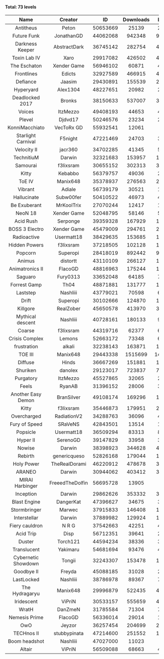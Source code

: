 #### Total: 73 levels

| Name | Creator | ID | Downloads | Likes |
|:---:|:---:|:---:|:---:|:---:|
| Antitheus | Peton | 50653669 | 25139 | 2570
| Future Funk | JonathanGD | 44062068 | 942348 | 98190
| Darkness Keeper | AbstractDark | 36745142 | 282754 | 44746
| Toxin Lab IV | Xaro | 29917082 | 426502 | 42372
| The Eschaton | Xender Game | 56946102 | 60871 | 4753
| Frontlines | Edicts | 32927589 | 466915 | 41074
| Defiance | Jaasim | 29430891 | 155539 | 22311
| Hyperyard | Alex1304 | 48227651 | 20982 | 2756
| Deadlocked 2017 | Bronks | 38150633 | 537007 | 32186
| Voices | ItzMezzo | 49408193 | 44653 | 4603
| Plevel | Djdvd17 | 50246576 | 23234 | 2738
| KonniMacchiato | VecToRx GD | 55932541 | 12061 | 800
| Starlight Carnival | F5night | 47221469 | 24703 | 3181
| Velocity II | jacr360 | 34702285 | 41345 | 5121
| TechnitiuM | Darwin | 32321683 | 153957 | 13622
| Samourai | f3lixsram | 30655152 | 302313 | 30893
| Kitty | Kebabbo | 56379757 | 49036 | 2136
| ToE IV  | Manix648 | 35378937 | 276563 | 29808
| Vibrant | Adiale | 56739179 | 30521 | 1812
| Hallucinate | Subw00fer | 50410522 | 46973 | 4988
| Be Exuberant | MrKoolTrix | 27070244 | 12417 | 1041
| NeoN 18 | Xender Game | 52048795 | 58146 | 5410
| Acid Rush | Serponge | 39359328 | 167929 | 16436
| BOSS 3 Electro | Xender Game | 45479009 | 294761 | 27329
| Radioactive | Usermatt18 | 38429635 | 153685 | 14870
| Hidden Powers | f3lixsram | 37218505 | 102128 | 10267
| Popcorn | Superopi | 28418019 | 892442 | 98620
| Animus | distortt | 43110109 | 266127 | 18730
| Animatronics II | FlacoGD | 48816963 | 175244 | 15962
| Saguaro | Fury0313 | 33652048 | 64185 | 7211
| Forrest Gamp | Th04 | 48871881 | 131777 | 10767
| Laststep | NashIiii | 43779021 | 70598 | 6065
| Drift | Superopi | 30102666 | 124870 | 13882
| Killgore | RealZober | 45650578 | 413970 | 30682
| Mythical descent | NashIiii | 40728161 | 180133 | 9788
| Coarse | f3lixsram | 44319716 | 62377 | 6830
| Crisis Complex | Lemons | 52663172 | 73348 | 6945
| frustration | alkali | 32238143 | 163871 | 17801
| TOE III | Manix648 | 29443338 | 1515699 | 140939
| Diffuse | Hinds | 36667269 | 151881 | 16350
| Shuriken | danolex | 29123017 | 723837 | 73708
| Purgatory | ItzMezzo | 45527865 | 32065 | 2019
| Feels | RyanAB | 31396152 | 28006 | 3638
| Another Easy Demon | BranSilver | 49108174 | 169296 | 18392
| Kitty | f3lixsram | 35446873 | 179951 | 22401
| Overcharged | RadiationV2 | 34288763 | 36096 | 4354
| Fury of Speed | SRaVeNS | 42843501 | 13514 | 1557
| Popsicle | Usermatt18 | 36509294 | 83313 | 8622
| Hyper II | SerenoGD | 39147829 | 33958 | 3370
| Nowise | Darwin | 38398923 | 344628 | 47027
| Rebirth | genericqueso | 52826168 | 179044 | 12604
| Holy Power | TheRealDorami | 46220912 | 478678 | 32841
| ARANEO | Darwin | 30944062 | 403412 | 35232
| MIRAI Harbinger | FreeedTheDolfin | 56695728 | 13905 | 722
| Inception | Darwin | 29862626 | 353332 | 33248
| Blast Engine | DangerKat | 47396627 | 34675 | 3662
| Stormbringer | Marwec | 37915833 | 146408 | 14312
| Interstellar | Darwin | 37889982 | 129924 | 16752
| Fiery cauldron | N R G | 37542663 | 42251 | 4596
| Acid Trip | Disp | 56712351 | 39641 | 2316
| Duster | Torch121 | 44594234 | 38336 | 3737
| Translucent | Yakimaru | 54681694 | 93476 | 4253
| Cybernetic Showdown  | Tongii | 32243307 | 153478 | 16779
| Goodbye II | Freyda | 45088185 | 31028 | 2349
| LastLocked | NashIiii | 38786978 | 89367 | 7089
| The Hydragaryu | Manix648 | 29996879 | 522435 | 49242
| Iridescent | ViPriN | 30533157 | 555659 | 47034
| WratH | DanZmeN | 31785584 | 71304 | 7069
| Nemesis Prime | FlacoGD | 56336014 | 29014 | 1576
| OwO | Jeyzor | 36257454 | 204699 | 21367
| TECHnos II | stubbypinata | 47214600 | 251552 | 19905
| Boom headshot | NashIiii | 47027000 | 11023 | 961
| Altair | ViPriN | 56509088 | 68663 | 4466
